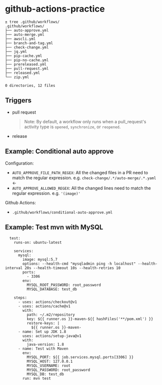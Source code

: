# github-actions-practice

```
± tree .github/workflows/
.github/workflows/
├── auto-approve.yml
├── auto-merge.yml
├── awscli.yml
├── branch-and-tag.yml
├── check-change.yml
├── jq.yml
├── pip-cache.yml
├── pip-no-cache.yml
├── prereleased.yml
├── pull-request.yml
├── released.yml
└── zip.yml

0 directories, 12 files
```

## Triggers

- pull request
    > Note: By default, a workflow only runs when a pull_request's activity type is `opened`, `synchronize`, or `reopened`.
- release

## Example: Conditional auto approve

Configuration:
- `AUTO_APPROVE_FILE_PATH_REGEX`: All the changed files in a PR need to match the regular expression. e.g. `check-change/.*/auto-merge/.*.yaml` <- 
- `AUTO_APPROVE_ALLOWED_REGEX`: All the changed lines need to match the regular expression. e.g. `'(image)'`

Github Actions:
- `.github/workflows/conditional-auto-approve.yml`

## Example: Test mvn with MySQL

```
  test:
    runs-on: ubuntu-latest

    services:
      mysql:
        image: mysql:5.7
        options: --health-cmd "mysqladmin ping -h localhost" --health-interval 20s --health-timeout 10s --health-retries 10
        ports:
          - 3306
        env:
          MYSQL_ROOT_PASSWORD: root_password
          MYSQL_DATABASE: test_db

    steps:
      - uses: actions/checkout@v1
      - uses: actions/cache@v1
        with:
          path: ~/.m2/repository
          key: ${{ runner.os }}-maven-${{ hashFiles('**/pom.xml') }}
          restore-keys: |
            ${{ runner.os }}-maven-
      - name: Set up JDK 1.8
        uses: actions/setup-java@v1
        with:
          java-version: 1.8
      - name: Test with Maven
        env:
          MYSQL_PORT: ${{ job.services.mysql.ports[3306] }}
          MYSQL_HOST: 127.0.0.1
          MYSQL_USERNAME: root
          MYSQL_PASSWORD: root_password
          MYSQL_DB: test_db
        run: mvn test
```
